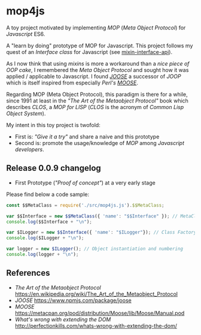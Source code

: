 # mop4js
A toy project motivated by implementing _MOP_ (_Meta Object Protocol_) for _Javascript_ ES6.

A "learn by doing" prototype of MOP for Javascript. This project follows my quest of an _Interface class_ for Javascript (see [mixin-interface-api](https://www.npmjs.com/package/mixin-interface-api)). 

As I now think that using _mixins_ is more a workaround than a _nice piece of OOP cake_, I remembered the _Meta Object Protocol_ and sought how it was applied / applicable to Javascript. I found [_JOOSE_](https://www.npmjs.com/package/joose) a successor of _JOOP_ which is itself inspired from especially _Perl's_ [_MOOSE_](https://metacpan.org/pod/distribution/Moose/lib/Moose/Manual.pod). 

Regarding MOP (Meta Object Protocol), this paradigm is there for a while, since 1991 at least in the _"The Art of the Metaobject Protocol"_ book which describes _CLOS_, a _MOP for LISP_ (_CLOS_ is the acronym of _Common Lisp Object System_). 

My intent in this toy project is twofold:
* First is: _"Give it a try"_ and share a naive and this  prototype
* Second is: promote the usage/knowledge of _MOP_ among _Javascript developers_.  

## Release 0.0.9 changelog
* First Prototype (_"Proof of concept"_) at a very early stage

Please find below a code sample:

```javascript
const $$MetaClass = require('./src/mop4js.js').$$MetaClass;

var $$Interface = new $$MetaClass({ 'name': "$$Interface" }); // MetaClass Factory
console.log($$Interface + "\n");

var $ILogger = new $$Interface({ 'name': "$ILogger"}); // Class Factory
console.log($ILogger + "\n");

var logger = new $ILogger(); // Object instantiation and numbering
console.log(logger + "\n");
```

## References
* _The Art of the Metaobject Protocol_
  https://en.wikipedia.org/wiki/The_Art_of_the_Metaobject_Protocol
* _JOOSE_
  https://www.npmjs.com/package/joose
* _MOOSE_
  https://metacpan.org/pod/distribution/Moose/lib/Moose/Manual.pod
* _What's wrong with extending the DOM_  
  http://perfectionkills.com/whats-wrong-with-extending-the-dom/

